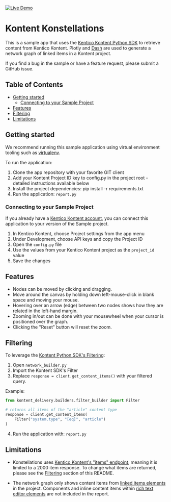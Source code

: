 [![Live Demo](https://img.shields.io/badge/live-demo-brightgreen.svg)](https://kontent-konstellations.herokuapp.com/)

# Kontent Konstellations

This is a sample app that uses the [Kentico Kontent Python SDK](#https://github.com/kentico-michaelb/kontent-delivery-python-sdk) to retrieve content from Kentico Kontent.  Plotly and [Dash](https://plotly.com/python/network-graphs/#network-graphs-in-dash) are used to generate a network graph of linked items in a Kontent project.

If you find a bug in the sample or have a feature request, please submit a GitHub issue.

## Table of Contents
- [Getting started](#Getting-started)
  - [Connecting to your Sample Project](#Connecting-to-your-Sample-Project)
- [Features](#Features)
- [Filtering](#Filtering)
- [Limitations](#Limitations)

## Getting started
We recommend running this sample application using virtual environment tooling such as [virtualenv](https://virtualenv.pypa.io/en/latest/).

To run the application:

1. Clone the app repository with your favorite GIT client
2. Add your Kontent Project ID key to config.py in the project root - detailed instructions available below
3. Install the project dependencies: pip install -r requirements.txt
4. Run the application: ```report.py```


### Connecting to your Sample Project
If you already have a [Kentico Kontent account](https://app.kontent.ai), you can connect this application to your version of the Sample project.

1. In Kentico Kontent, choose Project settings from the app menu
1. Under Development, choose API keys and copy the Project ID
1. Open the `config.py` file
1. Use the values from your Kentico Kontent project as the `project_id` value
1. Save the changes

## Features
* Nodes can be moved by clicking and dragging.
* Move around the canvas by holding down left-mouse-click in blank space and moving your mouse.
* Hovering over an arrow (edge) between two nodes shows how they are related in the left-hand margin.
* Zooming in/out can be done with your mousewheel when your cursor is positioned over the graph.
* Clicking the "Reset" button will reset the zoom.

## Filtering
To leverage the [Kontent Python SDK's Filtering](https://github.com/kentico-michaelb/kontent-delivery-python-sdk#Filtering-content):
1. Open `network_builder.py`
2. Import the Kontent SDK's Filter 
3. Replace ```response = client.get_content_items()``` with your filtered query.

Example: 
```python
from kontent_delivery.builders.filter_builder import Filter

# returns all items of the "article" content type
response = client.get_content_items(
    Filter("system.type", "[eq]", "article")
)
```
4. Run the application with: ```report.py```

## Limitations
* Konstellations uses [Kentico Kontent's "items" endpoint](https://docs.kontent.ai/reference/delivery-api#operation/list-content-items), meaning it is limited to a 2000 item response. To change what items are returned, please see the [Filtering](#filtering) section of this README.

* The network graph only shows content items from [linked items elements](https://docs.kontent.ai/tutorials/assorted-items/dive-deeper-into-kentico-kontent/terminology#a-linked-items-element) in the project. Components and inline content items within [rich text editor elements](https://docs.kontent.ai/tutorials/assorted-items/dive-deeper-into-kentico-kontent/terminology#a-rich-text-element) are not included in the report.